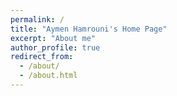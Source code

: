 ```yaml
---
permalink: /
title: "Aymen Hamrouni's Home Page"
excerpt: "About me"
author_profile: true
redirect_from: 
  - /about/
  - /about.html
---
```



